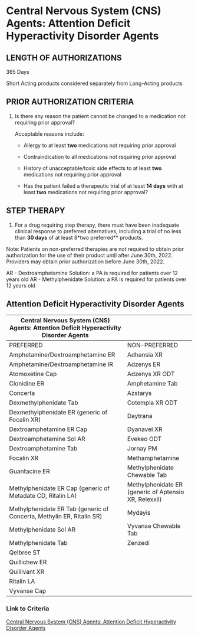 # Central Nervous System (CNS) Agents: Attention Deficit Hyperactivity Disorder Agents

## LENGTH OF AUTHORIZATIONS

365 Days

Short Acting products considered separately from Long-Acting products

## PRIOR AUTHORIZATION CRITERIA

1. Is there any reason the patient cannot be changed to a medication not requiring prior approval?

    Acceptable reasons include:

    - Allergy to at least **two** medications not requiring prior approval

    - Contraindication to all medications not requiring prior approval

    - History of unacceptable/toxic side effects to at least **two** medications not requiring prior approval

    - Has the patient failed a therapeutic trial of at least **14 days** with at least **two** medications not requiring prior approval?

## STEP THERAPY

1. For a drug requiring step therapy, there must have been inadequate clinical response to preferred alternatives, including a trial of no less than **30 days** of at least 8*two preferred** products.

Note: Patients on non-preferred therapies are not required to obtain prior authorization for the use of their product until after June 30th, 2022. Providers may obtain prior authorization before June 30th, 2022.

AR - Dextroamphetamine Solution: a PA is required for patients over 12 years old AR - Methylphenidate Solution: a PA is required for patients over 12 years old

## Attention Deficit Hyperactivity Disorder Agents

| Central Nervous System (CNS) Agents: Attention Deficit Hyperactivity Disorder Agents  |                |
|---------------------------------------------------------------------------------------|----------------|
| PREFERRED                                                                             | NON-PREFERRED  |
| Amphetamine/Dextroamphetamine ER                                                      | Adhansia XR    |
| Amphetamine/Dextroamphetamine IR                                                      | Adzenys ER     |
| Atomoxetine Cap                                                                       | Adzenys XR ODT |
| Clonidine ER                                                                          | Amphetamine Tab|
| Concerta                                                                              | Azstarys       |
| Dexmethylphenidate Tab                                                                | Cotempla XR ODT|
| Dexmethylphenidate ER (generic of Focalin XR)                                         | Daytrana       |
| Dextroamphetamine ER Cap                                                              | Dyanavel XR    |
| Dextroamphetamine Sol AR                                                              | Evekeo ODT     |
| Dextroamphetamine Tab                                                                 | Jornay PM      |
| Focalin XR                                                                            | Methamphetamine|
| Guanfacine ER                                                                         | Methylphenidate Chewable Tab |
| Methylphenidate ER Cap (generic of Metadate CD,  Ritalin LA)                          | Methylphenidate ER (generic of Aptensio XR, Relexxii) |
| Methylphenidate ER Tab (generic of Concerta,  Methylin ER, Ritalin SR)                | Mydayis        |
| Methylphenidate Sol AR                                                                | Vyvanse Chewable Tab         |
| Methylphenidate Tab                                                                   | Zenzedi        |
| Qelbree ST                                                                            |                |
| Quillichew ER                                                                         |                |
| Quillivant XR                                                                         |                |
| Ritalin LA                                                                            |                |
| Vyvanse Cap                                                                           |                |

### Link to Criteria

[Central Nervous System (CNS) Agents: Attention Deficit Hyperactivity Disorder Agents](https://pharmacy.medicaid.ohio.gov/sites/default/files/20220415_UPDL_Criteria_FINAL_.pdf#page=32)
